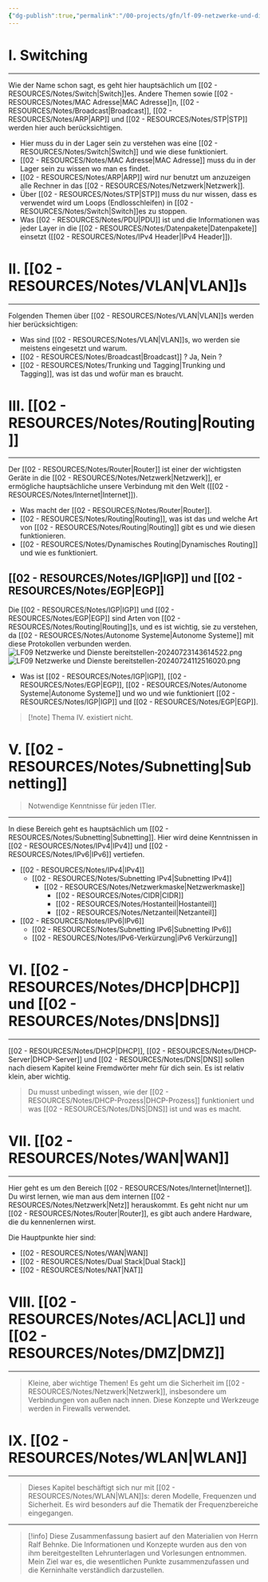 ```yaml
---
{"dg-publish":true,"permalink":"/00-projects/gfn/lf-09-netzwerke-und-dienste-bereitstellen/","tags":["LF09","GFN","netzwerk","finished"],"noteIcon":"","updated":"2024-08-06T22:50:06.913+02:00"}
---
```


# I. Switching
___
Wie der Name schon sagt, es geht hier hauptsächlich um [[02 - RESOURCES/Notes/Switch\|Switch]]es.
Andere Themen sowie [[02 - RESOURCES/Notes/MAC Adresse\|MAC Adresse]]n, [[02 - RESOURCES/Notes/Broadcast\|Broadcast]], [[02 - RESOURCES/Notes/ARP\|ARP]] und [[02 - RESOURCES/Notes/STP\|STP]] werden hier auch berücksichtigen.

- Hier muss du in der Lager sein zu verstehen was eine [[02 - RESOURCES/Notes/Switch\|Switch]] und wie diese funktioniert.
- [[02 - RESOURCES/Notes/MAC Adresse\|MAC Adresse]] muss du in der Lager sein zu wissen wo man es findet.
- [[02 - RESOURCES/Notes/ARP\|ARP]] wird nur benutzt um anzuzeigen alle Rechner in das [[02 - RESOURCES/Notes/Netzwerk\|Netzwerk]].
- Über [[02 - RESOURCES/Notes/STP\|STP]] muss du nur wissen, dass es verwendet wird um Loops  (Endlosschleifen) in [[02 - RESOURCES/Notes/Switch\|Switch]]es zu stoppen.
- Was [[02 - RESOURCES/Notes/PDU\|PDU]] ist und die Informationen was jeder Layer in die [[02 - RESOURCES/Notes/Datenpakete\|Datenpakete]] einsetzt ([[02 - RESOURCES/Notes/IPv4 Header\|IPv4 Header]]).

# II. [[02 - RESOURCES/Notes/VLAN\|VLAN]]s
___
Folgenden Themen über [[02 - RESOURCES/Notes/VLAN\|VLAN]]s werden hier berücksichtigen:
- Was sind [[02 - RESOURCES/Notes/VLAN\|VLAN]]s, wo werden sie meistens eingesetzt und warum.
- [[02 - RESOURCES/Notes/Broadcast\|Broadcast]] ? Ja, Nein ?
- [[02 - RESOURCES/Notes/Trunking und Tagging\|Trunking und Tagging]], was ist das und wofür man es braucht.

# III.  [[02 - RESOURCES/Notes/Routing\|Routing]]
___
Der [[02 - RESOURCES/Notes/Router\|Router]] ist einer der wichtigsten Geräte in die [[02 - RESOURCES/Notes/Netzwerk\|Netzwerk]], er ermögliche hauptsächliche unsere Verbindung mit den Welt ([[02 - RESOURCES/Notes/Internet\|Internet]]).
- Was macht der [[02 - RESOURCES/Notes/Router\|Router]].
- [[02 - RESOURCES/Notes/Routing\|Routing]], was ist das und welche Art von [[02 - RESOURCES/Notes/Routing\|Routing]] gibt es und wie diesen funktionieren.
- [[02 - RESOURCES/Notes/Dynamisches Routing\|Dynamisches Routing]] und wie es funktioniert.

## [[02 - RESOURCES/Notes/IGP\|IGP]] und [[02 - RESOURCES/Notes/EGP\|EGP]]
Die [[02 - RESOURCES/Notes/IGP\|IGP]] und [[02 - RESOURCES/Notes/EGP\|EGP]] sind Arten von [[02 - RESOURCES/Notes/Routing\|Routing]]s, und es ist wichtig, sie zu verstehen, da  [[02 - RESOURCES/Notes/Autonome Systeme\|Autonome Systeme]] mit diese Protokollen verbunden werden.
![LF09 Netzwerke und Dienste bereitstellen-20240723143614522.png](/img/user/02%20-%20RESOURCES/Files/LF09%20Netzwerke%20und%20Dienste%20bereitstellen-20240723143614522.png)
![LF09 Netzwerke und Dienste bereitstellen-20240724112516020.png](/img/user/02%20-%20RESOURCES/Files/LF09%20Netzwerke%20und%20Dienste%20bereitstellen-20240724112516020.png)

- Was ist [[02 - RESOURCES/Notes/IGP\|IGP]], [[02 - RESOURCES/Notes/EGP\|EGP]], [[02 - RESOURCES/Notes/Autonome Systeme\|Autonome Systeme]] und wo und wie funktioniert [[02 - RESOURCES/Notes/IGP\|IGP]] und [[02 - RESOURCES/Notes/EGP\|EGP]].



>[!note] Thema IV. existiert nicht.

# V. [[02 - RESOURCES/Notes/Subnetting\|Subnetting]]
>Notwendige Kenntnisse für jeden ITler.
___
In diese Bereich geht es hauptsächlich um [[02 - RESOURCES/Notes/Subnetting\|Subnetting]]. Hier wird deine Kenntnissen in [[02 - RESOURCES/Notes/IPv4\|IPv4]] und [[02 - RESOURCES/Notes/IPv6\|IPv6]] vertiefen.
- [[02 - RESOURCES/Notes/IPv4\|IPv4]]
	- [[02 - RESOURCES/Notes/Subnetting IPv4\|Subnetting IPv4]]
		- [[02 - RESOURCES/Notes/Netzwerkmaske\|Netzwerkmaske]]
			- [[02 - RESOURCES/Notes/CIDR\|CIDR]]
			- [[02 - RESOURCES/Notes/Hostanteil\|Hostanteil]]
			- [[02 - RESOURCES/Notes/Netzanteil\|Netzanteil]]
- [[02 - RESOURCES/Notes/IPv6\|IPv6]]
	- [[02 - RESOURCES/Notes/Subnetting IPv6\|Subnetting IPv6]]
	- [[02 - RESOURCES/Notes/IPv6-Verkürzung\|iPv6 Verkürzung]]

# VI. [[02 - RESOURCES/Notes/DHCP\|DHCP]] und [[02 - RESOURCES/Notes/DNS\|DNS]]
___
[[02 - RESOURCES/Notes/DHCP\|DHCP]], [[02 - RESOURCES/Notes/DHCP-Server\|DHCP-Server]] und [[02 - RESOURCES/Notes/DNS\|DNS]] sollen nach diesem Kapitel keine Fremdwörter mehr für dich sein. Es ist relativ klein, aber wichtig.
>Du musst unbedingt wissen, wie der [[02 - RESOURCES/Notes/DHCP-Prozess\|DHCP-Prozess]] funktioniert und was [[02 - RESOURCES/Notes/DNS\|DNS]] ist und was es macht.

# VII. [[02 - RESOURCES/Notes/WAN\|WAN]]
___
Hier geht es um den Bereich [[02 - RESOURCES/Notes/Internet\|Internet]]. Du wirst lernen, wie man aus dem internen [[02 - RESOURCES/Notes/Netzwerk\|Netz]] herauskommt. Es geht nicht nur um [[02 - RESOURCES/Notes/Router\|Router]], es gibt auch andere Hardware, die du kennenlernen wirst.

Die Hauptpunkte hier sind:
- [[02 - RESOURCES/Notes/WAN\|WAN]]
- [[02 - RESOURCES/Notes/Dual Stack\|Dual Stack]]
- [[02 - RESOURCES/Notes/NAT\|NAT]]

# VIII. [[02 - RESOURCES/Notes/ACL\|ACL]] und [[02 - RESOURCES/Notes/DMZ\|DMZ]] 
___
>Kleine, aber wichtige Themen! 
>Es geht um die Sicherheit im [[02 - RESOURCES/Notes/Netzwerk\|Netzwerk]], insbesondere um Verbindungen von außen nach innen. 
>Diese Konzepte und Werkzeuge werden in Firewalls verwendet.

# IX. [[02 - RESOURCES/Notes/WLAN\|WLAN]]
___
>Dieses Kapitel beschäftigt sich nur mit [[02 - RESOURCES/Notes/WLAN\|WLAN]]s: deren Modelle, Frequenzen und Sicherheit. 
>Es wird besonders auf die Thematik der Frequenzbereiche eingegangen.



___
>[!info] 
>Diese Zusammenfassung basiert auf den Materialien von Herrn Ralf Behnke. 
>Die Informationen und Konzepte wurden aus den von ihm bereitgestellten Lehrunterlagen und Vorlesungen entnommen. 
>Mein Ziel war es, die wesentlichen Punkte zusammenzufassen und die Kerninhalte verständlich darzustellen.